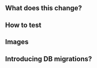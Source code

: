 <!-- See https://github.com/guardian/recommendations/blob/main/pull-requests.md for recommendations on raising and reviewing pull requests. -->

## What does this change?

<!-- A PR should have enough detail to be understandable far in the future. e.g what is the problem/why is the change needed, how does it solve it and any questions or points of discussion. Prefer copying information from a Trello card over linking to it; the card may not always exist and reviewers may not have access to the board. -->

## How to test

<!-- Provide instructions to help others verify the change. This could take the form of "On PROD, do X and witness Y. On this branch, do X and witness Z. " -->

## Images

<!-- Usually only applicable to UI changes, what did it look like before and what will it look like after? -->


## Introducing DB migrations?

<!-- Database migrations need to be applied manually before releasing. The docs can be found in db/README.md -->